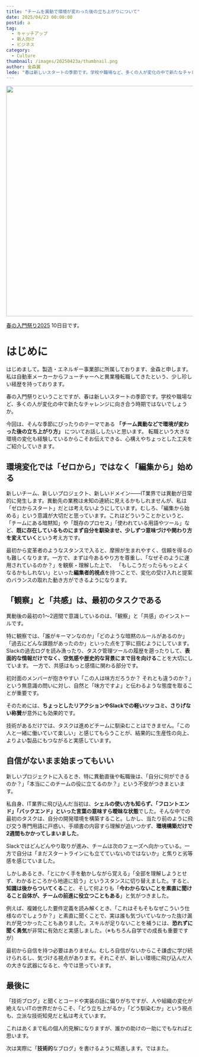 ```yaml
---
title: "チームを異動で環境が変わった後の立ち上がりについて"
date: 2025/04/23 00:00:00
postid: a
tag:
  - キャッチアップ
  - 新人向け
  - ビジネス
category:
  - Culture
thumbnail: /images/20250423a/thumbnail.png
author: 金森翼
lede: "春は新しいスタートの季節です。学校や職場など、多くの人が変化の中で新たなチャレンジに向き合う時期ではないでしょうか。"
---
```


<img src="/images/20250423a/undraw_community_fv55.png" alt="" width="800" height="622">

[春の入門祭り2025](/articles/20250413a/) 10日目です。

# はじめに

はじめまして。製造・エネルギー事業部に所属しております、金森と申します。私は自動車メーカーからフューチャーへと異業種転職してきたという、少し珍しい経歴を持っております。

春の入門祭りということですが、春は新しいスタートの季節です。学校や職場など、多くの人が変化の中で新たなチャレンジに向き合う時期ではないでしょうか。

今回は、そんな季節にぴったりのテーマである **「チーム異動などで環境が変わった後の立ち上がり方」** についてお話ししたいと思います。
転職という大きな環境の変化も経験しているからこそお伝えできる、心構えやちょっとした工夫をご紹介していきます。

## 環境変化では「ゼロから」ではなく「編集から」始める

新しいチーム、新しいプロジェクト、新しいドメイン——IT業界では異動が日常的に発生します。異動先の業務は未知の連続に見えるかもしれませんが、私は「ゼロからスタート」だとは考えないようにしています。むしろ、「編集から始める」という意識が大切だと思っています。これはどういうことかというと、「チームにある暗黙知」や「既存のプロセス」「使われている用語やツール」など、**既に存在しているものにまず自分を馴染ませ、少しずつ意味づけや関わり方を変えていく**という考え方です。

最初から変革者のようなスタンスで入ると、摩擦が生まれやすく、信頼を得るのも難しくなります。一方で、まずは今あるやり方を尊重し、「なぜそのように運用されているのか？」を観察・理解した上で、 「もしこうだったらもっとよくなるかもしれない」といった**編集者的視点**を持つことで、変化の受け入れと提案のバランスの取れた動き方ができるようになります。

## 「観察」と「共感」は、最初のタスクである

異動後の最初の1〜2週間で意識しているのは、「観察」と「共感」のインストールです。

特に観察では、「誰がキーマンなのか」「どのような暗黙のルールがあるのか」「過去にどんな課題があったのか」といった点を丁寧に掴むようにしています。Slackの過去ログを読み漁ったり、タスク管理ツールの履歴を遡ったりして、**表面的な情報だけでなく、空気感や歴史的な背景にまで目を向ける**ことを大切にしています。
一方で、共感はもっと感情に関わる部分です。

初対面のメンバーが抱きやすい「この人は味方だろうか？ それとも違うのか？」という無意識の問いに対し、自然と「味方ですよ」と伝わるような態度を取ることが重要です。

そのためには、**ちょっとしたリアクションやSlackでの軽いツッコミ、さりげない称賛**が意外にも効果的です。

技術があるだけでは、タスクは進めどチームに馴染むことはできません。「この人と一緒に働いていて楽しい」と感じてもらうことが、結果的に生産性の向上、よりよい製品にもつながると実感しています。

## 自信がないまま始まってもいい

新しいプロジェクトに入るとき、特に異動直後や転職後は、「自分に何ができるのか？」「本当にこのチームの役に立てるのか？」という不安がつきまといます。

私自身、IT業界に飛び込んだ当初は、**シェルの使い方も知らず、「フロントエンド」「バックエンド」といった言葉の意味すら曖昧な状態**でした。そんな中での最初のタスクは、自分の開発環境を構築すること。しかし、当たり前のように飛び交う専門用語に戸惑い、手順書の内容すら理解が追いつかず、**環境構築だけで2週間もかかってしまいました**。

Slackではどんどんやり取りが進み、チームは次のフェーズへ向かっている。一方で自分は「まだスタートラインにも立てていないのではないか」と焦りと劣等感を感じていました。

しかしあるとき、「とにかく手を動かしながら覚える」「全部を理解しようとせず、わかるところから地道に拾う」というスタンスに切り替えました。すると、**知識は後からついてくる**こと、そして何よりも「**今わからないことを素直に聞けること自体が、チームの前進に役立つこともある**」と気がつきました。

例えば、複雑化した要件定義を読み解くとき、「これはそもそもなぜこういう仕様なのでしょうか？」と素直に聞くことで、実は誰も気づいていなかった抜け漏れが見つかったこともありました。スキルが足りないことを補うには、**恐れずに聞く勇気**が非常に有効だと実感しました。（※もちろん自学での成長も重要ですが）

最初から自信を持つ必要はありません。むしろ自信がないからこそ謙虚に学び続けられるし、気づける視点があります。それこそが、新しい環境に飛び込んだ人の大きな武器になると、今では思っています。

## 最後に

「技術ブログ」と聞くとコードや実装の話に偏りがちですが、人や組織の変化が絶えないITの世界だからこそ、「どう立ち上がるか」「どう馴染むか」という視点も、立派な技術知見だと私は考えています。

これはあくまで私の個人的見解になりますが、誰かの助けの一助にでもなればと思います。

次は実際に「**技術的**なブログ」を書けるように精進します。ではまた。
